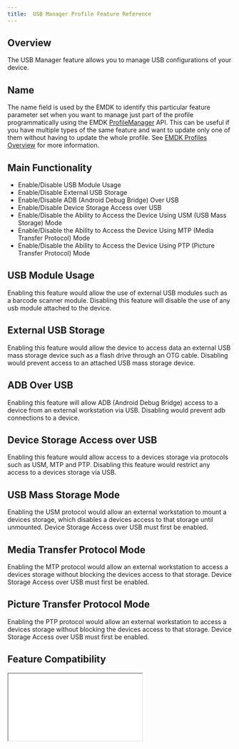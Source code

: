 ```yaml
---
title:  USB Manager Profile Feature Reference
---
```


## Overview

The USB Manager feature allows you to manage USB configurations of your device.

## Name
The name field is used by the EMDK to identify this particular feature parameter set when you want to manage just part of the profile programmatically using the EMDK [ProfileManager](../../../api/core/ProfileManager) API. This can be useful if you have multiple types of the same feature and want to update only one of them without having to update the whole profile. See [EMDK Profiles Overview](../usingwizard) for more information.

## Main Functionality

* Enable/Disable USB Module Usage
* Enable/Disable External USB Storage
* Enable/Disable ADB (Android Debug Bridge) Over USB
* Enable/Disable Device Storage Access over USB
* Enable/Disable the Ability to Access the Device Using USM (USB Mass Storage) Mode
* Enable/Disable the Ability to Access the Device Using MTP (Media Transfer Protocol) Mode
* Enable/Disable the Ability to Access the Device Using PTP (Picture Transfer Protocol) Mode

## USB Module Usage
Enabling this feature would allow the use of external USB modules such as a barcode scanner module.  Disabling this feature will disable the use of any usb module attached to the device.

## External USB Storage
Enabling this feature would allow the device to access data an external USB mass storage device such as a flash drive through an OTG cable. Disabling would prevent access to an attached USB mass storage device.

## ADB Over USB
Enabling this feature will allow ADB (Android Debug Bridge)  access to a device from an external workstation via USB. Disabling would prevent adb connections to a device.

## Device Storage Access over USB
Enabling this feature would allow access to a devices storage via protocols such as USM, MTP and PTP. Disabling this feature would restrict any access to a devices storage via USB.

## USB Mass Storage Mode
Enabling the USM protocol would allow an external workstation to mount a devices storage, which disables a devices access to that storage until unmounted.  Device Storage Access over USB must first be enabled.

## Media Transfer Protocol Mode
Enabling the MTP protocol would allow an external workstation to access a devices storage without blocking the devices access to that storage.  Device Storage Access over USB must first be enabled.

## Picture Transfer Protocol Mode
Enabling the PTP protocol would allow an external workstation to access a devices storage without blocking the devices access to that storage.  Device Storage Access over USB must first be enabled.


## Feature Compatibility

<iframe src="compare.html#mx=4.3&csp=UsbMgr&os=All&embed=true"></iframe> 



